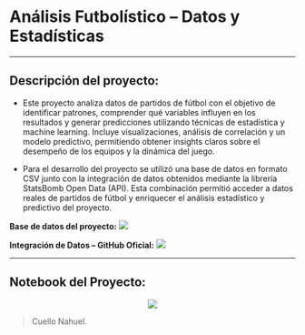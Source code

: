 # **Análisis Futbolístico – Datos y Estadísticas**
---
## **Descripción del proyecto:**

  * Este proyecto analiza datos de partidos de fútbol con el objetivo de identificar patrones, comprender qué variables influyen en los resultados y generar predicciones utilizando técnicas de estadística y machine learning. Incluye visualizaciones, análisis de correlación y un modelo predictivo, permitiendo obtener insights claros sobre el desempeño de los equipos y la dinámica del juego.

  * Para el desarrollo del proyecto se utilizó una base de datos en formato CSV junto con la integración de datos obtenidos mediante la librería StatsBomb Open Data (API). Esta combinación permitió acceder a datos reales de partidos de fútbol y enriquecer el análisis estadístico y predictivo del proyecto.

**Base de datos del proyecto:**
  <a href="https://docs.google.com/spreadsheets/d/1-blVunJtWN83rimMzCWofUnGk9A4IroJguu8Jfj3vB4/edit?gid=429044465">
    <img src="https://img.shields.io/badge/📊 Ver%20Dataset%20-success?style=for-the-badge" />
  </a>
</p>

**Integración de Datos – GitHub Oficial:**
  <a href="https://github.com/statsbomb/open-data">
    <img src="https://img.shields.io/badge/🔗%20VER%20GITHUB-0A66C2?style=for-the-badge" />
  </a>
</p>

---

## Notebook del Proyecto:
<p align="center">
  <a href="https://colab.research.google.com/drive/1YiMHzEnaRc20g0BxPhXTf1JzSbF_crwJ">
    <img src="https://img.shields.io/badge/🚀%20Ver%20Colab-orange?style=for-the-badge" />
  </a>
</p>



> Cuello Nahuel.
